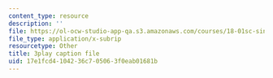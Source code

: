 ```yaml
---
content_type: resource
description: ''
file: https://ol-ocw-studio-app-qa.s3.amazonaws.com/courses/18-01sc-single-variable-calculus-fall-2010/17e1fcd4104236c705063f0eab01681b_hjZhPczMkL4.srt
file_type: application/x-subrip
resourcetype: Other
title: 3play caption file
uid: 17e1fcd4-1042-36c7-0506-3f0eab01681b
---
```


